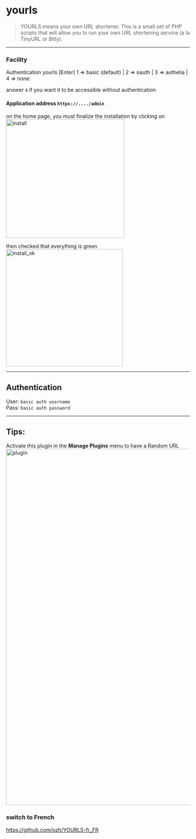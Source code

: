 # yourls

> YOURLS means your own URL shortener. This is a small set of PHP scripts that will allow you to run your own URL shortening service (a la TinyURL or Bitly).  

***

### Facility

Authentication yourls [Enter] 1 => basic (default) | 2 => oauth | 3 => authelia | 4 => none:

answer `4` if you want it to be accessible without authentication

#### Application address `https://..../admin`

on the home page, you must finalize the installation by clicking on  
<img width="324" alt="install" src="https://user-images.githubusercontent.com/64525827/149911406-57bf0354-5c55-431b-8d20-98b837c2e5a0.png">

then checked that everything is green  
<img width="320" alt="install_ok" src="https://user-images.githubusercontent.com/64525827/149911403-ac4e9124-666f-4212-a48c-56a97b3f4b14.png">


***


## Authentication
User: `basic auth username`  
Pass: `basic auth password`  

***

## Tips:

Activate this plugin in the **Manage Plugins** menu to have a Random URL
<img width="973" alt="plugin" src="https://user-images.githubusercontent.com/64525827/149911391-d6196f5b-1082-49a0-a4bb-d86a740e7cfc.png">

### switch to French

https://github.com/ozh/YOURLS-fr_FR

